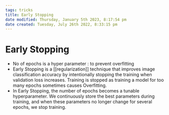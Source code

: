 ```yaml
---
tags: tricks 
title: Early Stopping
date modified: Thursday, January 5th 2023, 8:17:54 pm
date created: Tuesday, July 26th 2022, 8:33:15 pm
---
```


# Early Stopping
- No of epochs is a hyper parameter : to prevent overfitting
- Early Stopping is a [[regularization]] technique that improves image classification accuracy by intentionally stopping the training when validation loss increases. Training is stopped as training a model for too many epochs sometimes causes Overfitting.
- In Early Stopping, the number of epochs becomes a tunable hyperparameter. We continuously store the best parameters during training, and when these parameters no longer change for several epochs, we stop training.

